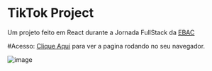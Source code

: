 # TikTok Project
Um projeto feito em React durante a Jornada FullStack da [EBAC](https://ebaconline.com.br/?utm_source=google&utm_medium=cpc&utm_campaign=course_0_all_google_search_all_brand_general&utm_content=c_11725014130|adg_113925699836|ad_482740774273|ph_kwd-42555011|key_ebac|dev_c|pst_|rgnid_1001724|placement_&gclid=CjwKCAjwyqWkBhBMEiwAp2yUFm-zuFmxib8jJr3q6cxQRBKPNWrAyo-VWmOYlFTwYfl8I2a0_d576BoCUgAQAvD_BwE)

#Acesso:
[Clique Aqui](https://tik-tok---jornada-dev-ebac.web.app) para ver a pagina rodando no seu navegador.

![image](https://github.com/arthurolando/Tik-Tok-Clone/assets/124641219/1952e846-89a7-4e8b-ba18-7609fa8af289)
